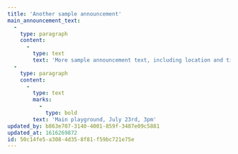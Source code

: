 ```yaml
---
title: 'Another sample announcement'
main_announcement_text:
  -
    type: paragraph
    content:
      -
        type: text
        text: 'More sample announcement text, including location and time:'
  -
    type: paragraph
    content:
      -
        type: text
        marks:
          -
            type: bold
        text: 'Main playground, July 23rd, 3pm'
updated_by: b863e707-3140-4001-859f-3487e09c5881
updated_at: 1616269872
id: 50c14fe5-a308-4d35-8f81-f59bc721e75e
---
```

